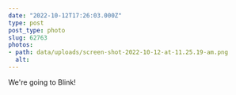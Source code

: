 ```yaml
---
date: "2022-10-12T17:26:03.000Z"
type: post 
post_type: photo
slug: 62763
photos: 
- path: data/uploads/screen-shot-2022-10-12-at-11.25.19-am.png
  alt: 
---
```

We&#39;re going to Blink!
